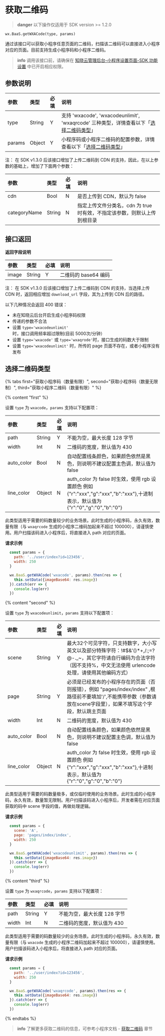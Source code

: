 # 获取二维码

> **danger**
> 以下操作仅适用于 SDK version >= 1.2.0

`wx.BaaS.getWXACode(type, params)`

通过该接口可以获取小程序任意页面的二维码，扫描该二维码可以直接进入小程序对应的页面。目前支持生成小程序码和小程序二维码。

> **info**
> 调用该接口前，请确保在 [知晓云管理后台-小程序设置页面-SDK 功能设置](https://cloud.minapp.com/admin/profile/) 中已开启相应权限。


## 参数说明

| 参数    | 类型    | 必填 | 说明 |
| :----- | :------ | :-- | :-- |
| type   | String  | Y   | 支持 'wxacode', 'wxacodeunlimit', 'wxaqrcode' 三种类型，详情查看以下「[选择二维码类型](#选择二维码类型)」|
| params | Object  | Y   | 小程序码或小程序二维码的配置参数，详情查看以下「[选择二维码类型](#选择二维码类型)」|

<span class="attention">注：</span> 在 SDK v1.3.0 后该接口增加了上传二维码到 CDN 的支持，因此，在以上参数的基础上，增加了下面两个参数：

| 参数          | 类型   | 必填 | 说明 |
| :----------- | :----- | :-- | :-- |
| cdn          | Bool   | N   | 是否上传到 CDN，默认为 false |
| categoryName | String | N   | 指定上传文件分类名，cdn 为 true 时有效，不指定该参数，则默认上传到根目录 |


## 接口返回

**返回字段说明**

| 参数    | 类型    | 必填 | 说明 |
| :----- | :------ | :-- | :-- |
| image  | String  | Y   | 二维码的 base64 编码 |

<span class="attention">注：</span> 在 SDK v1.3.0 后该接口增加了上传二维码到 CDN 的支持，当选择上传 CDN 时，返回相应增加 `download_url` 字段，其为上传到 CDN 后的路径。

以下几种情况会返回 400 错误：

- 未在知晓云后台开启生成小程序码权限
- 传递的参数不合法
- 设置 `type='wxacodeunlimit'` 时，接口调用频率超过限制(目前 5000次/分钟）
- 设置 `type='wxacode'` 或 `type='wxaqrode'`时，接口生成的码数大于限制
- 设置 `type='wxacodeunlimit'` 时，所传的 page 页面不存在，或者小程序没有发布

## 选择二维码类型

{% tabs first="获取小程序码（数量有限）", second="获取小程序码（数量无限制）", third="获取小程序二维码（数量有限）" %}

{% content "first" %}

设置 `type` 为 `wxacode`，`params` 支持以下配置项：

| 参数        | 类型    | 必填 | 说明 |
| :--------- | :------ | :-- | :-- |
| path       | String  | Y   | 不能为空，最大长度 128 字节 |
| width      | Int     | N   | 二维码的宽度，默认值为 430 |
| auto_color | Bool    | N   | 自动配置线条颜色，如果颜色依然是黑色，则说明不建议配置主色调，默认值为 false |
| line_color | Object  | N   | auth_color 为 false 时生效，使用 rgb 设置颜色 例如 {"r":"xxx","g":"xxx","b":"xxx"},十进制表示，默认值为 {"r":"0","g":"0","b":"0"} |

此类型适用于需要的码数量较少的业务场景。此时生成的小程序码，永久有效，数量有限（与 `wxaqrcode` 生成的小程序二维码加起来不超过 100000），请谨慎使用。用户扫描该码进入小程序后，将直接进入 path 对应的页面。

**请求示例**

```js
  const params = {
    path: '../user/index?id=123456',
    width: 250
  }

  wx.BaaS.getWXACode('wxacode', params).then(res => {
    this.setData({imageBase64: res.image})
  }).catch(err => {
    console.log(err)
  })
```

{% content "second" %}

设置 `type` 为 `wxacodeunlimit`，`params` 支持以下配置项：

| 参数        | 类型    | 必填 | 说明 |
| :--------- | :------ | :-- | :-- |
| scene      | String  | Y   | 最大32个可见字符，只支持数字，大小写英文以及部分特殊字符：!#$&'()*+,/:;=?@-._~，其它字符请自行编码为合法字符（因不支持%，中文无法使用 urlencode 处理，请使用其他编码方式）|
| page       | String  | Y   | 必须是已经发布的小程序存在的页面（否则报错），例如 "pages/index/index" ,根路径前不要填加'/',不能携带参数（参数请放在scene字段里），如果不填写这个字段，默认跳主页面 |
| width      | Int     | N   | 二维码的宽度，默认值为 430 |
| auto_color | Bool    | N   | 自动配置线条颜色，如果颜色依然是黑色，则说明不建议配置主色调，默认值为 false |
| line_color | Object  | N   | auth_color 为 false 时生效，使用 rgb 设置颜色 例如 {"r":"xxx","g":"xxx","b":"xxx"},十进制表示，默认值为 {"r":"0","g":"0","b":"0"} |

此类型适用于需要的码数量极多，或仅临时使用的业务场景。此时生成的小程序码，永久有效，数量暂无限制。用户扫描该码进入小程序后，开发者需在对应页面获取的码中 scene 字段的值，再做处理逻辑。

**请求示例**

```js
  const params = {
    scene: 'A',
    page: 'pages/index/index',
    width: 250
  }

  wx.BaaS.getWXACode('wxacodeunlimit', params).then(res => {
    this.setData({imageBase64: res.image})
  }).catch(err => {
    console.log(err)
  })
```

{% content "third" %}

设置 `type` 为 `wxaqrcode`，`params` 支持以下配置项：

| 参数        | 类型    | 必填 | 说明 |
| :--------- | :------ | :-- | :-- |
| path       | String  | Y   | 不能为空，最大长度 128 字节 |
| width      | Int     | N   | 二维码的宽度，默认值为 430 |

此类型适用于需要的码数量较少的业务场景。此时生成的小程序码，永久有效，数量有限（与 `wxacode` 生成的小程序二维码加起来不超过 100000），请谨慎使用。用户扫描该码进入小程序后，将直接进入 path 对应的页面。

**请求示例**

```js
  const params = {
    path: '../user/index?id=123456',
    width: 250
  }

  wx.BaaS.getWXACode('wxaqrcode', params).then(res => {
    this.setData({imageBase64: res.image})
  }).catch(err => {
    console.log(err)
  })
```

{% endtabs %}


> **info**
> 了解更多获取二维码的信息，可参考小程序文档 - [获取二维码](https://mp.weixin.qq.com/debug/wxadoc/dev/api/qrcode.html) 章节